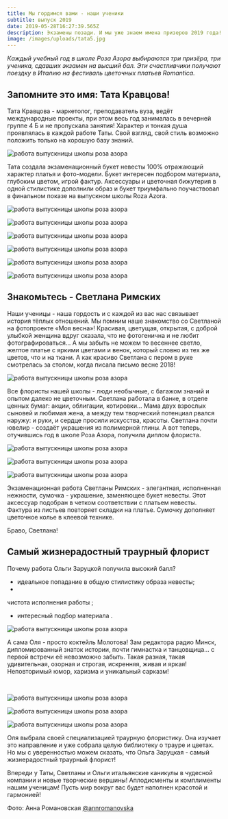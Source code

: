 ```yaml
---
title: Мы гордимся вами - наши ученики
subtitle: выпуск 2019
date: 2019-05-28T16:27:39.565Z
description: Экзамены позади. И мы уже знаем имена призеров 2019 года!
image: /images/uploads/tata5.jpg
---
```

_Каждый учебный год в школе Роза Азора выбираются три призёра, три ученика, сдавших экзамен на высший бал. Эти счастливчики получают поездку в Италию на фестиваль цветочных платьев Romantica._

## Запомните это имя: Тата Кравцова!

Тата Кравцова - маркетолог, преподаватель вуза, ведёт международные проекты, при этом весь год занималась в вечерней группе 4 Б и не пропускала занятия! Характер и тонкая душа проявлялась в каждой работе Таты. Свой взгляд, свой стиль возможно положить только на хорошую базу знаний.

![работа выпускницы школы роза азора](/images/uploads/tata.jpg "работа выпускницы школы роза азора")

Тата создала экзаменационный букет невесты 100% отражающий характер платья и фото-модели. Букет интересен подбором материала, глубоким цветом, игрой фактур. Аксессуары и цветочная бижутерия в одной стилистике дополнили образ и букет триумфально поучаствовал в финальном показе на выпускном школы Roza Azora.

![работа выпускницы школы роза азора](/images/uploads/tata1.jpg "работа выпускницы школы роза азора")

![работа выпускницы школы роза азора](/images/uploads/tata2.jpg "работа выпускницы школы роза азора")

![работа выпускницы школы роза азора](/images/uploads/tata3.jpg "работа выпускницы школы роза азора")

![работа выпускницы школы роза азора](/images/uploads/tata5.jpg "работа выпускницы школы роза азора")

![работа выпускницы школы роза азора](/images/uploads/tata4.jpg "работа выпускницы школы роза азора")

![работа выпускницы школы роза азора](/images/uploads/tata6.jpg "работа выпускницы школы роза азора")



## Знакомьтесь - Светлана Римских

Наши ученицы - наша гордость и с каждой из вас нас связывает история тёплых отношений. Мы помним наше знакомство со Светланой на фотопроекте «Моя весна»! Красивая, цветущая, открытая, с доброй улыбкой женщина вдруг сказала, что не фотогенична и не любит фотографироваться... А мы забыть не можем то весеннее светло, желтое платье с яркими цветами и венок, который словно из тех же цветов, что и на ткани. А как красиво Светлана с пером в руке смотрелась за столом, когда писала письмо весне 2018!

![работа выпускницы школы роза азора](/images/uploads/sveta.jpg "работа выпускницы школы роза азора")

Все флористы нашей школы - люди необычные, с багажом знаний и опытом далеко не цветочным. Светлана работала в банке, в отделе ценных бумаг: акции, облигации, котировки... Мама двух взрослых сыновей и любимая жена, а между тем творческий потенциал рвался наружу: и руки, и сердце просили искусства, красоты. Светлана почти ювелир - создаёт украшения из полимерной глины. А вот теперь, отучившись год в школе Роза Азора, получила диплом флориста.

![работа выпускницы школы роза азора](/images/uploads/sveta2.jpg "работа выпускницы школы роза азора")

![работа выпускницы школы роза азора](/images/uploads/sveta3.jpg "работа выпускницы школы роза азора")

![работа выпускницы школы роза азора](/images/uploads/sveta4.jpg "работа выпускницы школы роза азора")

Экзаменационная работа Светланы Римских - элегантная, исполненная нежности, сумочка - украшение, заменяющее букет невесты. Этот аксессуар подобран в четком соответствии с платьем невесты. Фактура из листьев повторяет складки на платье. Сумочку дополняет цветочное колье в клеевой технике.

Браво, Светлана! 

## Самый жизнерадостный траурный флорист

Почему работа Ольги Заруцкой получила высокий балл?

* идеальное попадание в общую стилистику образа невесты;
* чистота исполнения работы;
* интересный подбор материала.

![работа выпускницы школы роза азора](/images/uploads/olya4.jpg "работа выпускницы школы роза азора")

А сама Оля - просто коктейль Молотова! Зам редактора радио Минск, дипломированный знаток истории, почти гимнастка и танцовщица... с первой встречи её невозможно забыть. Такая разная, такая удивительная, озорная и строгая, искренняя, живая и яркая! Неповторимый юмор, харизма и уникальный сарказм!

⠀

![работа выпускницы школы роза азора](/images/uploads/olya.jpg "работа выпускницы школы роза азора")

![работа выпускницы школы роза азора](/images/uploads/olya2.jpg "работа выпускницы школы роза азора")

![работа выпускницы школы роза азора](/images/uploads/olya3.jpg "работа выпускницы школы роза азора")

Оля выбрала своей специализацией траурную флористику. Она изучает это направление и уже собрала целую библиотеку о трауре и цветах. Но мы с уверенностью можем сказать, что Ольга Заруцкая - самый жизнерадостный траурный флорист!



Впереди у Таты, Светланы и Ольги итальянские каникулы в чудесной компании и новые творческие вершины! Аплодисменты и комплименты нашим ученицам! Пусть мир вокруг вас будет наполнен красотой и гармонией!



Фото: Анна Романовская [@annromanovska](https://www.instagram.com/annromanovska/?hl=ru)
